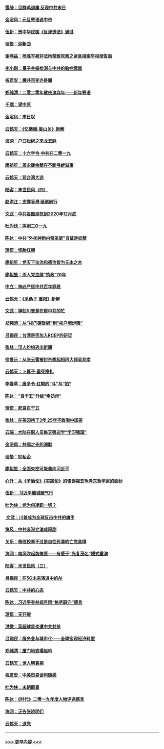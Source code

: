 #### [雪绮：见群鸡退鹰  反观中共末日](../pages/nsc993/n11762112.md?t=01021601) 
#### [金浴凤：元旦寄语迷中帝](../pages/nsc993/n11761788.md?t=01021601) 
#### [伍新：贺中华民国《反渗透法》通过](../pages/nsc993/n11761994.md?t=01021601) 
#### [理悟：迎新曲](../pages/nsc993/n11761152.md?t=01021601) 
#### [谢燕益：杨胜军被非法拘禁致死案之紧急报案举报控告函](../pages/nsc993/n11756134.md?t=01021601) 
#### [李小刚：量子共振检测与中共的脑控武器](../pages/nsc993/n11754518.md?t=01021601) 
#### [祝君安：魔共百变亦是魔](../pages/nsc993/n11754469.md?t=01021601) 
#### [郑纯清：二零二零年散伙演弃年——新年寄语](../pages/nsc993/n11754195.md?t=01021601) 
#### [千瑞：望中原](../pages/nsc993/n11754159.md?t=01021601) 
#### [金浴凤：末日叹](../pages/nsc993/n11752359.md?t=01021601) 
#### [云鹤天：《忆秦娥‧娄山关》新解](../pages/nsc993/n11752348.md?t=01021601) 
#### [海网：户口松绑之来龙去脉](../pages/nsc993/n11752328.md?t=01021601) 
#### [云鹤天：十六字令‧中共在二零一九](../pages/nsc993/n11752305.md?t=01021601) 
#### [廖祖笙：周永康余孽在不断寻衅滋事](../pages/nsc993/n11751013.md?t=01021601) 
#### [云鹤天：观台湾大选](../pages/nsc993/n11751007.md?t=01021601) 
#### [陆客：末世民风（四）](../pages/nsc993/n11749203.md?t=01021601) 
#### [赵洪江：支撑香港 砥砺前行](../pages/nsc993/n11748482.md?t=01021601) 
#### [文武：中共妄图顽抗到2020年12月底](../pages/nsc993/n11748446.md?t=01021601) 
#### [吐为快：挥别二O一九](../pages/nsc993/n11748411.md?t=01021601) 
#### [陈达：中共“外扰神韵内禁圣诞”自证是妖孽](../pages/nsc993/n11748226.md?t=01021601) 
#### [理悟：怪胎红朝](../pages/nsc993/n11748206.md?t=01021601) 
#### [廖祖笙：党天下法治和德治皆为无本之木](../pages/nsc993/n11748135.md?t=01021601) 
#### [廖祖笙：杀人党血腥“执政”70年](../pages/nsc993/n11745144.md?t=01021601) 
#### [中立：神必严惩中共百年罪恶](../pages/nsc993/n11744970.md?t=01021601) 
#### [云鹤天：《采桑子‧重阳》新解](../pages/nsc993/n11744948.md?t=01021601) 
#### [文武：弹劾川普是在帮中共的忙](../pages/nsc993/n11744758.md?t=01021601) 
#### [郑纯清：从“挨门砸饭锅”到“挨户堵炉眼”](../pages/nsc993/n11744745.md?t=01021601) 
#### [吕锡民：台湾是否加入RCEP的研议](../pages/nsc993/n11744701.md?t=01021601) 
#### [张林：汉人纷纷逃出新疆](../pages/nsc993/n11743530.md?t=01021601) 
#### [徐曼沅：从张云雷被封杀想起相声大师吴兆南](../pages/nsc993/n11741816.md?t=01021601) 
#### [云鹤天：卜算子‧垂死挣扎](../pages/nsc993/n11739956.md?t=01021601) 
#### [李春草：唐多令‧红朝的“斗”与“拍”](../pages/nsc993/n11739830.md?t=01021601) 
#### [陈达：“自干五”升级“牵妨母”](../pages/nsc993/n11739724.md?t=01021601) 
#### [理悟：悲哀自干五](../pages/nsc993/n11739547.md?t=01021601) 
#### [张林：在茶园待了3年 25年不敢喝中国茶](../pages/nsc993/n11739240.md?t=01021601) 
#### [云端：大陆在职人员每天强迫学“学习强国”](../pages/nsc993/n11738735.md?t=01021601) 
#### [金浴凤：林郑之夫的渊默](../pages/nsc993/n11737735.md?t=01021601) 
#### [理悟：叹私企](../pages/nsc993/n11737715.md?t=01021601) 
#### [廖祖笙：全面失控可能袭向习近平](../pages/nsc993/n11737704.md?t=01021601) 
#### [心升：从《矛盾论》《实践论》的谬误揭去毛泽东哲学家的面纱](../pages/nsc993/n11736962.md?t=01021601) 
#### [伍新： 习近平赌城赌气行](../pages/nsc993/n11736929.md?t=01021601) 
#### [吐为快：党为何凌蹈一切？](../pages/nsc993/n11736915.md?t=01021601) 
#### [ 文武：川普成为全球反击中共的旗手](../pages/nsc993/n11736882.md?t=01021601) 
#### [海风：中共废港立澳成闹剧](../pages/nsc993/n11735857.md?t=01021601) 
#### [关乐：修改校章不过是自往死凑的亡党臭棋](../pages/nsc993/n11735097.md?t=01021601) 
#### [海网：南风吹起势燎原——有感于“光复茂名”模式重演](../pages/nsc993/n11732308.md?t=01021601) 
#### [陆客：末世民风（三）](../pages/nsc993/n11732211.md?t=01021601) 
#### [吕锡民：在5G未来演进中的AI](../pages/nsc993/n11730010.md?t=01021601) 
#### [云鹤天：中共的心态](../pages/nsc993/n11729906.md?t=01021601) 
#### [陈达：习近平夸林郑月娥“恪尽职守”感言](../pages/nsc993/n11729881.md?t=01021601) 
#### [理悟：天开眼](../pages/nsc993/n11729699.md?t=01021601) 
#### [洪微：英超球星也遭中共封杀](../pages/nsc993/n11727243.md?t=01021601) 
#### [吕锡民：服务业与城市化——全球宏观经济转型](../pages/nsc993/n11725845.md?t=01021601) 
#### [郑纯清：厦门地铁塌陷吟](../pages/nsc993/n11725813.md?t=01021601) 
#### [云鹤天：世人明真相](../pages/nsc993/n11725621.md?t=01021601) 
#### [祝君安：中美贸易谈判随感](../pages/nsc993/n11725609.md?t=01021601) 
#### [吐为快：末朝即景](../pages/nsc993/n11723365.md?t=01021601) 
#### [陈达：《时代》二零一九年度人物评选感言](../pages/nsc993/n11723337.md?t=01021601) 
#### [海网：正告张晓明们](../pages/nsc993/n11723228.md?t=01021601) 
#### [云鹤天：退党](../pages/nsc993/n11723056.md?t=01021601) 

----
#### [ >>> 更早内容 <<< ](../indexes/nsc993-earlier.md)
